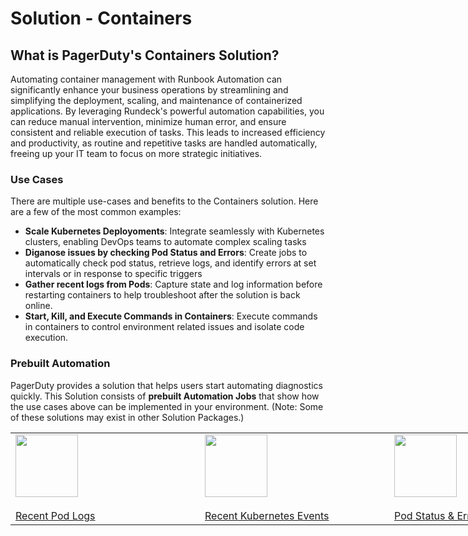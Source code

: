 # Solution - Containers

## What is PagerDuty's Containers Solution?
Automating container management with Runbook Automation can significantly enhance your business operations by streamlining and simplifying the deployment, scaling, and maintenance of containerized applications. By leveraging Rundeck's powerful automation capabilities, you can reduce manual intervention, minimize human error, and ensure consistent and reliable execution of tasks. This leads to increased efficiency and productivity, as routine and repetitive tasks are handled automatically, freeing up your IT team to focus on more strategic initiatives. 

### Use Cases
There are multiple use-cases and benefits to the Containers solution. Here are a few of the most common examples:

- **Scale Kubernetes Deployoments**: Integrate seamlessly with Kubernetes clusters, enabling DevOps teams to automate complex scaling tasks
- **Diganose issues by checking Pod Status and Errors**: Create jobs to automatically check pod status, retrieve logs, and identify errors at set intervals or in response to specific triggers
- **Gather recent logs from Pods**: Capture state and log information before restarting containers to help troubleshoot after the solution is back online.
- **Start, Kill, and Execute Commands in Containers**: Execute commands in containers to control environment related issues and isolate code execution.

### Prebuilt Automation 
PagerDuty provides a solution that helps users start automating diagnostics quickly. This Solution consists of **prebuilt Automation Jobs** that show how the use cases above can be implemented in your environment.  (Note: Some of these solutions may exist in other Solution Packages.)

<div class="tg-wrap"><table class="tg" style="undefined;table-layout: fixed; width: 1212px">
<colgroup>
<col style="width: 303px">
<col style="width: 303px">
<col style="width: 303px">
<col style="width: 303px">
</colgroup>
<tbody>
  <tr>
    <td class="tg-8jgo">
        <a href="/learning/solutions/automated-diagnostics/examples/kubernetes.html">
        <img src="/assets/img/kubernetes-logo.png" width="100" height="100"><br><br>Recent Pod Logs</a>
    </td>
    <td class="tg-8jgo">
        <a href="/learning/solutions/automated-diagnostics/examples/kubernetes.html">
        <img src="/assets/img/kubernetes-logo.png" width="100" height="100"><br><br>Recent Kubernetes Events</a>
    </td>
    <td class="tg-8jgo">
        <a href="/learning/solutions/automated-diagnostics/examples/kubernetes.html">
        <img src="/assets/img/kubernetes-logo.png" width="100" height="100"><br><br>Pod Status & Errors</a>
    </td>
    <td class="tg-8jgo">
        <a href="/learning/solutions/automated-diagnostics/examples/kubernetes.html">
        <img src="/assets/img/kubernetes-logo.png" width="100" height="100"><br><br>Retrieve Deployment Diagnostics</a>
    </td>
  </tr>
</tbody>
</table></div>